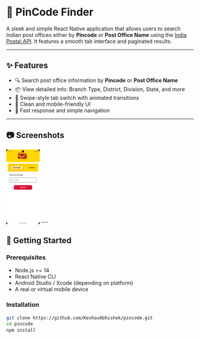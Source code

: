 # 📮 PinCode Finder

A sleek and simple React Native application that allows users to search Indian post offices either by **Pincode** or **Post Office Name** using the [India Postal API](https://api.postalpincode.in/). It features a smooth tab interface and paginated results.

---

## ✨ Features

- 🔍 Search post office information by **Pincode** or **Post Office Name**
- 📦 View detailed info: Branch Type, District, Division, State, and more
- 🔄 Swipe-style tab switch with animated transitions
- 📱 Clean and mobile-friendly UI
- 🚀 Fast response and simple navigation

---

## 📷 Screenshots

<!-- *(Add screenshots of the app UI here if available)* -->
<!-- ![Home](./SS/Screenshot_1751284409.png)
![SS](./SS/Screenshot_1751284420.png)
![SS](./SS/Screenshot_1751284436.png)
![SS](./SS/Screenshot_1751284449.png)
![SS](./SS/Screenshot_1751284499.png) -->
<img src="./SS/Screenshot_1751284409.png" alt="Logo" height="200"/>
---

## 🚀 Getting Started

### Prerequisites

- Node.js >= 14
- React Native CLI
- Android Studio / Xcode (depending on platform)
- A real or virtual mobile device

### Installation

```bash
git clone https://github.com/KeshavAbhishek/pincode.git
cd pincode
npm install
